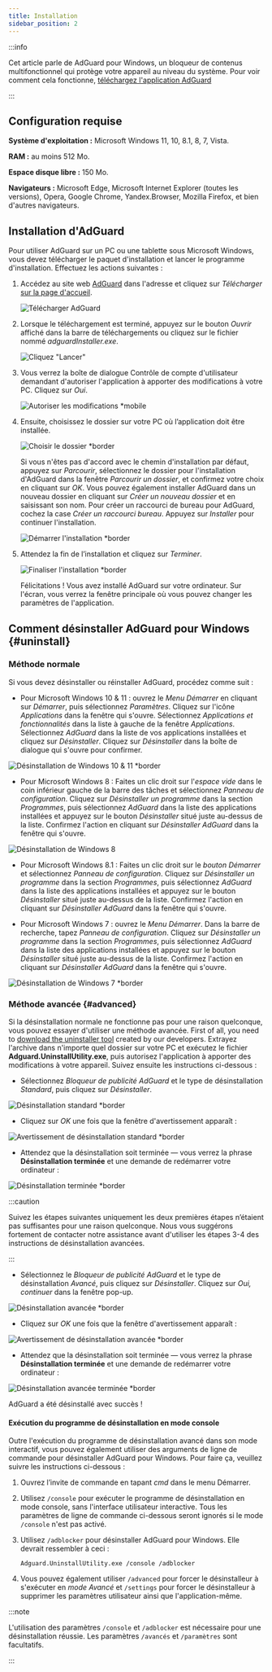 ```yaml
---
title: Installation
sidebar_position: 2
---
```


:::info

Cet article parle de AdGuard pour Windows, un bloqueur de contenus multifonctionnel qui protège votre appareil au niveau du système. Pour voir comment cela fonctionne, [téléchargez l'application AdGuard](https://agrd.io/download-kb-adblock)

:::

## Configuration requise

**Système d'exploitation :** Microsoft Windows 11, 10, 8.1, 8, 7, Vista.

**RAM :** au moins 512 Mo.

**Espace disque libre :** 150 Mo.

**Navigateurs :** Microsoft Edge, Microsoft Internet Explorer (toutes les versions), Opera, Google Chrome, Yandex.Browser, Mozilla Firefox, et bien d'autres navigateurs.

## Installation d'AdGuard

Pour utiliser AdGuard sur un PC ou une tablette sous Microsoft Windows, vous devez télécharger le paquet d'installation et lancer le programme d'installation. Effectuez les actions suivantes :

1. Accédez au site web [AdGuard](http://adguard.com) dans l'adresse et cliquez sur *Télécharger* [sur la page d'accueil](https://adguard.com/download.html?auto=1).

   ![Télécharger AdGuard](https://cdn.adtidy.org/content/kb/ad_blocker/windows/installation/download-from-website.png)

2. Lorsque le téléchargement est terminé, appuyez sur le bouton *Ouvrir* affiché dans la barre de téléchargements ou cliquez sur le fichier nommé *adguardInstaller.exe*.

   ![Cliquez "Lancer"](https://cdn.adtidy.org/content/kb/ad_blocker/windows/installation/click-download.png)

3. Vous verrez la boîte de dialogue Contrôle de compte d'utilisateur demandant d'autoriser l'application à apporter des modifications à votre PC. Cliquez sur *Oui*.

   ![Autoriser les modifications *mobile](https://cdn.adtidy.org/content/kb/ad_blocker/windows/installation/allow-changes.png)

4. Ensuite, choisissez le dossier sur votre PC où l’application doit être installée.

   ![Choisir le dossier *border](https://cdn.adtidy.org/content/kb/ad_blocker/windows/installation/install-wizard.png)

   Si vous n'êtes pas d'accord avec le chemin d'installation par défaut, appuyez sur *Parcourir*, sélectionnez le dossier pour l'installation d'AdGuard dans la fenêtre *Parcourir un dossier*, et confirmez votre choix en cliquant sur *OK*. Vous pouvez également installer AdGuard dans un nouveau dossier en cliquant sur *Créer un nouveau dossier* et en saisissant son nom. Pour créer un raccourci de bureau pour AdGuard, cochez la case *Créer un raccourci bureau*. Appuyez sur *Installer* pour continuer l'installation.

   ![Démarrer l'installation *border](https://cdn.adtidy.org/content/kb/ad_blocker/windows/installation/start-install.png)

5. Attendez la fin de l’installation et cliquez sur *Terminer*.

   ![Finaliser l'installation *border](https://cdn.adtidy.org/content/kb/ad_blocker/windows/installation/finish-install.png)

   Félicitations ! Vous avez installé AdGuard sur votre ordinateur. Sur l'écran, vous verrez la fenêtre principale où vous pouvez changer les paramètres de l'application.

## Comment désinstaller AdGuard pour Windows {#uninstall}

### Méthode normale

Si vous devez désinstaller ou réinstaller AdGuard, procédez comme suit :

- Pour Microsoft Windows 10 & 11 : ouvrez le *Menu Démarrer* en cliquant sur *Démarrer*, puis sélectionnez *Paramètres*. Cliquez sur l'icône *Applications* dans la fenêtre qui s'ouvre. Sélectionnez *Applications et fonctionnalités* dans la liste à gauche de la fenêtre *Applications*. Sélectionnez *AdGuard* dans la liste de vos applications installées et cliquez sur *Désinstaller*. Cliquez sur *Désinstaller* dans la boîte de dialogue qui s'ouvre pour confirmer.

![Désinstallation de Windows 10 & 11 *border](https://cdn.adtidy.org/content/kb/ad_blocker/windows/installation/win10-uninstall.png)

- Pour Microsoft Windows 8 : Faites un clic droit sur l'*espace vide* dans le coin inférieur gauche de la barre des tâches et sélectionnez *Panneau de configuration*. Cliquez sur *Désinstaller un programme* dans la section *Programmes*, puis sélectionnez *AdGuard* dans la liste des applications installées et appuyez sur le bouton *Désinstaller* situé juste au-dessus de la liste. Confirmez l'action en cliquant sur *Désinstaller AdGuard* dans la fenêtre qui s'ouvre.

![Désinstallation de Windows 8](https://cdn.adtidy.org/content/kb/ad_blocker/windows/installation/win8-uninstall.png)

- Pour Microsoft Windows 8.1 : Faites un clic droit sur le *bouton Démarrer* et sélectionnez *Panneau de configuration*. Cliquez sur *Désinstaller un programme* dans la section *Programmes*, puis sélectionnez *AdGuard* dans la liste des applications installées et appuyez sur le bouton *Désinstaller* situé juste au-dessus de la liste. Confirmez l'action en cliquant sur *Désinstaller AdGuard* dans la fenêtre qui s'ouvre.

- Pour Microsoft Windows 7 : ouvrez le *Menu Démarrer*. Dans la barre de recherche, tapez *Panneau de configuration*. Cliquez sur *Désinstaller un programme* dans la section *Programmes*, puis sélectionnez *AdGuard* dans la liste des applications installées et appuyez sur le bouton *Désinstaller* situé juste au-dessus de la liste. Confirmez l'action en cliquant sur *Désinstaller AdGuard* dans la fenêtre qui s'ouvre.

![Désinstallation de Windows 7 *border](https://cdn.adtidy.org/content/kb/ad_blocker/windows/installation/win7-uninstall.png)

### Méthode avancée {#advanced}

Si la désinstallation normale ne fonctionne pas pour une raison quelconque, vous pouvez essayer d'utiliser une méthode avancée. First of all, you need to [download the uninstaller tool](https://static.adtidy.org/windows/uninstaller/uninstal_utility.zip) created by our developers. Extrayez l'archive dans n'importe quel dossier sur votre PC et exécutez le fichier **Adguard.UninstallUtility.exe**, puis autorisez l'application à apporter des modifications à votre appareil. Suivez ensuite les instructions ci-dessous :

- Sélectionnez *Bloqueur de publicité AdGuard* et le type de désinstallation *Standard*, puis cliquez sur *Désinstaller*.

![Désinstallation standard *border](https://cdn.adtidy.org/content/kb/ad_blocker/windows/installation/ab_standard.jpg)

- Cliquez sur *OK* une fois que la fenêtre d'avertissement apparaît :

![Avertissement de désinstallation standard *border](https://cdn.adtidy.org/content/kb/ad_blocker/windows/installation/ab_extended_warning.jpg)

- Attendez que la désinstallation soit terminée — vous verrez la phrase **Désinstallation terminée** et une demande de redémarrer votre ordinateur :

![Désinstallation terminée *border](https://cdn.adtidy.org/content/kb/ad_blocker/windows/installation/ab_standard_complete.jpg)

:::caution

Suivez les étapes suivantes uniquement les deux premières étapes n’étaient pas suffisantes pour une raison quelconque. Nous vous suggérons fortement de contacter notre assistance avant d'utiliser les étapes 3-4 des instructions de désinstallation avancées.

:::

- Sélectionnez le *Bloqueur de publicité AdGuard* et le type de désinstallation *Avancé*, puis cliquez sur *Désinstaller*. Cliquez sur *Oui, continuer* dans la fenêtre pop-up.

![Désinstallation avancée *border](https://cdn.adtidy.org/content/kb/ad_blocker/windows/installation/ab_extended.jpg)

- Cliquez sur *OK* une fois que la fenêtre d'avertissement apparaît :

![Avertissement de désinstallation avancée *border](https://cdn.adtidy.org/content/kb/ad_blocker/windows/installation/ab_extended_warning.jpg)

- Attendez que la désinstallation soit terminée — vous verrez la phrase **Désinstallation terminée** et une demande de redémarrer votre ordinateur :

![Désinstallation avancée terminée *border](https://cdn.adtidy.org/content/kb/ad_blocker/windows/installation/ab_extended_complete.jpg)

AdGuard a été désinstallé avec succès !

#### Exécution du programme de désinstallation en mode console

Outre l'exécution du programme de désinstallation avancé dans son mode interactif, vous pouvez également utiliser des arguments de ligne de commande pour désinstaller AdGuard pour Windows. Pour faire ça, veuillez suivre les instructions ci-dessous :

1. Ouvrez l’invite de commande en tapant *cmd* dans le menu Démarrer.
2. Utilisez `/console` pour exécuter le programme de désinstallation en mode console, sans l'interface utilisateur interactive. Tous les paramètres de ligne de commande ci-dessous seront ignorés si le mode `/console` n'est pas activé.
3. Utilisez `/adblocker` pour désinstaller AdGuard pour Windows. Elle devrait ressembler à ceci :

   `Adguard.UninstallUtility.exe /console /adblocker`

4. Vous pouvez également utiliser `/advanced` pour forcer le désinstalleur à s'exécuter en *mode Avancé* et `/settings` pour forcer le désinstalleur à supprimer les paramètres utilisateur ainsi que l'application-même.

:::note

L'utilisation des paramètres `/console` et `/adblocker` est nécessaire pour une désinstallation réussie. Les paramètres `/avancés` et `/paramètres` sont facultatifs.

:::
